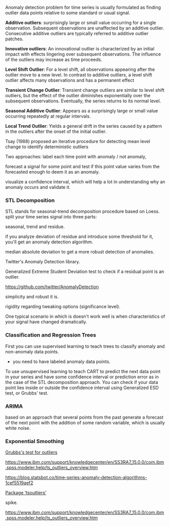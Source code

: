 Anomaly detection problem for time series is usually formulated as finding outlier data points relative to some standard or usual signal.

**Additive outliers**: surprisingly large or small value occurring for a single observation. Subsequent observations are unaffected by an additive outlier.
Consecutive additive outliers are typically referred to additive outlier patches.

**Innovative outliers**: An innovational outlier is characterized by an initial impact with effects lingering over subsequent observations. The influence of the outliers may increase as time proceeds.

**Level Shift Outlier**: For a level shift, all observations appearing after the outlier move to a new level. In contrast to additive outliers, a level shift outlier affects many observations and has a permanent effect

**Transient Change Outlier**: Transient change outliers are similar to level shift outliers, but the effect of the outlier diminishes exponentially over the subsequent observations. Eventually, the series returns to its normal level.

**Seasonal Additive Outlier**: Appears as a surprisingly large or small value occurring repeatedly at regular intervals.

**Local Trend Outlier**: Yields a general drift in the series caused by a pattern in the outliers after the onset of the initial outlier.


Tsay (1988) proposed an iterative procedure for detecting mean level change to identify deterministic outliers


Two approaches: label each time point with anomaly / not anomaly,

forecast a signal for some point and test if this point value varies from the forecasted enough to deem it as an anomaly.

visualize a confidence interval, which will help a lot in understanding why an anomaly occurs and validate it.



### STL Decomposition

STL stands for seasonal-trend decomposition procedure based on Loess. split your time series signal into three parts:

seasonal, trend and residue.


if you analyze deviation of residue and introduce some threshold for it, you'll get an anomaly detection algorithm.

median absolute deviation to get a more robust detection of anomalies.

Twitter's Anomaly Detection library.

Generalized Extreme Student Deviation test to check if a residual point is an outlier.



https://github.com/twitter/AnomalyDetection

simplicity and robust it is.

rigidity regarding tweaking options (significance level).

One typical scenario in which is doesn't work well is when characteristics of your signal have changed dramatically.


### Classification and Regression Trees

First you can use supervised learning to teach trees to classify anomaly and non-anomaly data points.
- you need to have labeled anomaly data points.

To use unsupervised learning to teach CART to predict the next data point in your series and have some confidence interval or prediction error as in the case of the STL decomposition approach. You can check if your data point lies inside or outside the confidence interval using Generalized ESD test, or Grubbs' test.



### ARIMA

based on an approach that several points from the past generate a forecast of the next point with the addition of some random variable, which is usually white noise.


### Exponential Smoothing




[Grubbs's test for outliers](https://en.wikipedia.org/wiki/Grubbs%27s_test_for_outliers)

https://www.ibm.com/support/knowledgecenter/en/SS3RA7_15.0.0/com.ibm.spss.modeler.help/ts_outliers_overview.htm

https://blog.statsbot.co/time-series-anomaly-detection-algorithms-1cef5519aef2



[Package ‘tsoutliers’](https://cran.r-project.org/web/packages/tsoutliers/tsoutliers.pdf)


spike.





https://www.ibm.com/support/knowledgecenter/en/SS3RA7_15.0.0/com.ibm.spss.modeler.help/ts_outliers_overview.htm
